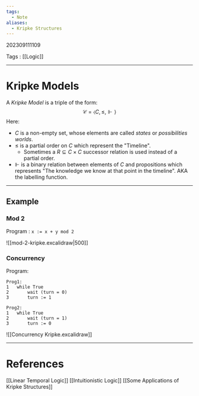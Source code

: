 ```yaml
---
tags:
  - Note
aliases:
  - Kripke Structures
---
```

202309111109

Tags : [[Logic]]

---
# Kripke Models

A *Kripke Model* is a triple of the form:
$$
\mathcal C = \langle 
                  C
                , \le
                , \Vdash 
             \rangle
$$
Here:
- $C$ is a non-empty set, whose elements are called *states* or *possibilities worlds*.
- $\le$ is a partial order on $C$ which represent the "Timeline".
	- Sometimes a $R \subseteq C \times C$ successor relation is used instead of a partial order.
- $\Vdash$ is a binary relation between elements of $C$ and propositions which represents "The knowledge we know at that point in the timeline". AKA the labelling function.

---
## Example
### Mod 2
Program : `x := x + y mod 2`

![[mod-2-kripke.excalidraw|500]]

### Concurrency
Program:
```
Prog1:
1   while True
2       wait (turn = 0)
3       turn := 1

Prog2:
1   while True
2   	wait (turn = 1)
3   	turn := 0
```
![[Concurrency Kripke.excalidraw]]

---
# References
[[Linear Temporal Logic]]
[[Intuitionistic Logic]]
[[Some Applications of Kripke Structures]]